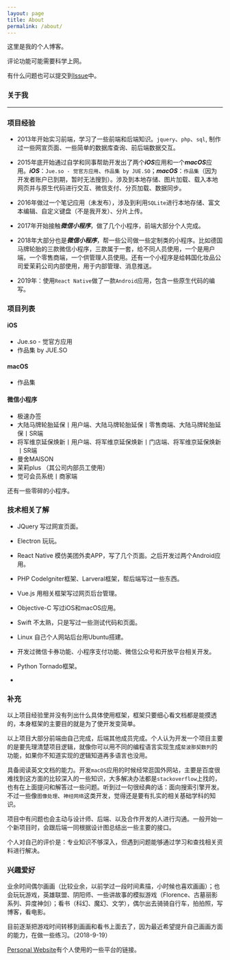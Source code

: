 ```yaml
---
layout: page
title: About
permalink: /about/
---
```


这里是我的个人博客。

评论功能可能需要科学上网。

有什么问题也可以提交到[Issue](https://github.com/tomfriwel/blog/issues)中。

### 关于我
---

### 项目经验

- 2013年开始实习前端，学习了一些前端和后端知识。`jquery`、`php`、`sql`, 制作过一些网宣页面、一些简单的数据库查询、前后端数据交互。

- 2015年底开始通过自学和同事帮助开发出了两个***iOS***应用和一个***macOS***应用。***iOS***：`Jue.so - 觉官方应用`、`作品集 by JUE.SO`；***macOS***：`作品集`（因为开发者账户已到期，暂时无法搜到）。涉及到本地存储、图片加载、载入本地网页并与原生代码进行交互、微信支付、分页加载、数据同步。

- 2016年做过一个笔记应用（未发布），涉及到利用`SQLite`进行本地存储、富文本编辑、自定义键盘（不是我开发）、分片上传。

- 2017年开始接触***微信小程序***，做了几个小程序，前端大部分个人完成。

- 2018年大部分也是***微信小程序***，帮一些公司做一些定制类的小程序。比如德国马牌轮胎的三款微信小程序，三款属于一套，给不同人员使用，一个是用户端，一个零售商端，一个供管理人员使用。还有一个小程序是给韩国化妆品公司爱茉莉公司内部使用，用于内部管理、消息推送。

- 2019年：使用`React Native`做了一款`Android`应用，包含一些原生代码的编写。

### 项目列表

#### iOS

- Jue.so - 觉官方应用
- 作品集 by JUE.SO

#### macOS

- 作品集

#### 微信小程序

- 极速办签
- 大陆马牌轮胎延保丨用户端、大陆马牌轮胎延保丨零售商端、大陆马牌轮胎延保丨SR端
- 将军维京延保焕新丨用户端、将军维京延保焕新丨门店端、将军维京延保焕新丨SR端
- 曼舍MAISON
- 茉莉plus （其公司内部员工使用）
- 觉可会员系统丨商家端

还有一些零碎的小程序。

### 技术相关了解

- JQuery 写过网宣页面。
- Electron 玩玩。
- React Native 模仿美团外卖APP，写了几个页面。之后开发过两个Android应用。
- PHP CodeIgniter框架、Larveral框架，帮后端写过一些东西。
- Vue.js 用相关框架写过网页后台管理。
- Objective-C 写过iOS和macOS应用。
- Swift 不太熟，只是写过一些测试代码和页面。
- Linux 自己个人网站后台用Ubuntu搭建。
- 开发过微信卡券功能、小程序支付功能、微信公众号和开放平台相关开发。
- Python Tornado框架。

- 

### 补充

以上项目经验里并没有列出什么具体使用框架，框架只要细心看文档都是能摸透的，本身框架的主要目的就是为了使开发变简单。

以上项目大部分前端由自己完成，后端其他成员完成。个人认为开发一个项目主要的是要先理清楚项目逻辑，就像你可以用不同的编程语言实现生成`斐波那契数列`的功能，如果你不知道实现的逻辑知道再多语言也没用。

具备阅读英文文档的能力。开发`macOS`应用的时候经常逛国外网站，主要是百度很难找到这方面的比较深入的一些知识，大多解决办法都是`stackoverflow`上找的，也有在上面提问和解答过一些问题。听到过一句很经典的话：面向搜索引擎开发。不过一些像`图像处理`、`神经网络`这类开发，觉得还是要有扎实的相关基础学科的知识。

项目中有问题也会主动与设计师、后端、以及合作开发的人进行沟通。一般开始一个新项目时，会跟后端一同根据设计图总结出一些主要的接口。

个人对自己的评价是：专业知识不够深入，但遇到问题能够通过学习和查找相关资料进行解决。

### 兴趣爱好

业余时间偶尔画画（比较业余，以前学过一段时间素描，小时候也喜欢画画）；也会玩玩游戏，英雄联盟、阴阳师、一些讲故事的模拟游戏（Florence、古墓丽影系列、异度神剑）；看书（科幻、魔幻、文学），偶尔出去骑骑自行车，拍拍照，写博客，看电影。

目前逐渐把游戏时间转移到画画和看书上面去了，因为最近希望提升自己画画方面的能力，在做一些练习。（2018-9-19）

[Personal Website](https://www.tomfriwel.com)有个人使用的一些平台的链接。